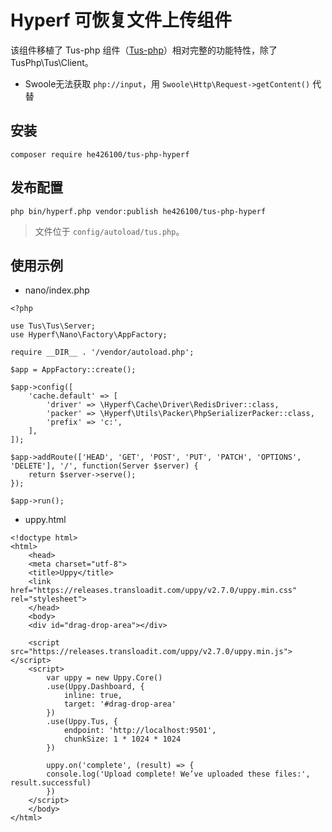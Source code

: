# Hyperf 可恢复文件上传组件

该组件移植了 Tus-php 组件（[Tus-php](https://github.com/ankitpokhrel/tus-php )）相对完整的功能特性，除了 TusPhp\Tus\Client。

* Swoole无法获取 `php://input`，用 `Swoole\Http\Request->getContent()` 代替

## 安装

```shell script
composer require he426100/tus-php-hyperf
```

## 发布配置

```shell script
php bin/hyperf.php vendor:publish he426100/tus-php-hyperf
```

> 文件位于 `config/autoload/tus.php`。

## 使用示例

* nano/index.php
```
<?php

use Tus\Tus\Server;
use Hyperf\Nano\Factory\AppFactory;

require __DIR__ . '/vendor/autoload.php';

$app = AppFactory::create();

$app->config([
    'cache.default' => [
        'driver' => \Hyperf\Cache\Driver\RedisDriver::class,
        'packer' => \Hyperf\Utils\Packer\PhpSerializerPacker::class,
        'prefix' => 'c:',
    ],
]);

$app->addRoute(['HEAD', 'GET', 'POST', 'PUT', 'PATCH', 'OPTIONS', 'DELETE'], '/', function(Server $server) {
    return $server->serve();
});

$app->run();
```

* uppy.html
```
<!doctype html>
<html>
    <head>
    <meta charset="utf-8">
    <title>Uppy</title>
    <link href="https://releases.transloadit.com/uppy/v2.7.0/uppy.min.css" rel="stylesheet">
    </head>
    <body>
    <div id="drag-drop-area"></div>

    <script src="https://releases.transloadit.com/uppy/v2.7.0/uppy.min.js"></script>
    <script>
        var uppy = new Uppy.Core()
        .use(Uppy.Dashboard, {
            inline: true,
            target: '#drag-drop-area'
        })
        .use(Uppy.Tus, { 
            endpoint: 'http://localhost:9501',
            chunkSize: 1 * 1024 * 1024
        })

        uppy.on('complete', (result) => {
        console.log('Upload complete! We’ve uploaded these files:', result.successful)
        })
    </script>
    </body>
</html>
```
